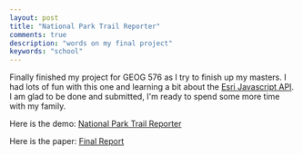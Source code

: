 ```yaml
---
layout: post
title: "National Park Trail Reporter"
comments: true
description: "words on my final project"
keywords: "school"
---
```


Finally finished my project for GEOG 576 as I try to finish up my masters. I had lots of fun with this one and learning a bit about the [Esri Javascript API](https://developers.arcgis.com/javascript/). I am glad to be done and submitted, I'm ready to spend some more time with my family.

Here is the demo:
[National Park Trail Reporter](randygarcia.xyz/npr)

Here is the paper:
[Final Report](randygarcia.xyz/npr/about)